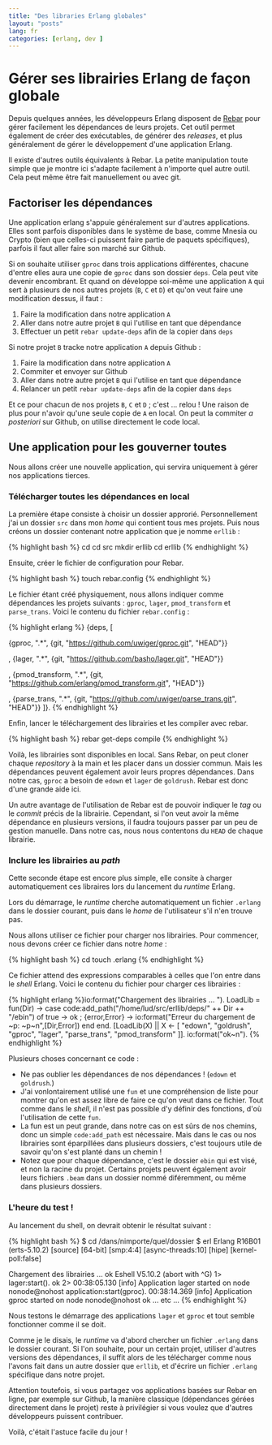 ```yaml
---
title: "Des libraries Erlang globales"
layout: "posts"
lang: fr
categories: [erlang, dev ]
---
```



# Gérer ses librairies Erlang de façon globale


Depuis quelques années, les développeurs Erlang disposent de
[Rebar](https://github.com/basho/rebar) pour gérer facilement les dépendances
de leurs projets. Cet outil permet également de créer des exécutables, de
générer des *releases*, et plus généralement de gérer le développement d'une
application Erlang.

Il existe d'autres outils équivalents à Rebar. La petite manipulation toute
simple que je montre ici s'adapte facilement à n'importe quel autre outil.
Cela peut même être fait manuellement ou avec git.


## Factoriser les dépendances


Une application erlang s'appuie généralement sur d'autres applications. Elles
sont parfois disponibles dans le système de base, comme Mnesia ou Crypto (bien
que celles-ci puissent faire partie de paquets spécifiques), parfois il faut
aller faire son marché sur Github.

Si on souhaite utiliser `gproc` dans trois applications différentes, chacune
d'entre elles aura une copie de `gproc` dans son dossier `deps`. Cela peut
vite devenir encombrant. Et quand on développe soi-même une application `A`
qui sert à plusieurs de nos autres projets (`B`, `C` et `D`) et qu'on veut
faire une modification dessus, il faut :

1. Faire la modification dans notre application `A`
2. Aller dans notre autre projet `B` qui l'utilise en tant que dépendance
3. Effectuer un petit `rebar update-deps` afin de la copier dans `deps`

Si notre projet `B` tracke notre application `A` depuis Github :

1. Faire la modification dans notre application `A`
2. Commiter et envoyer sur Github
3. Aller dans notre autre projet `B` qui l'utilise en tant que dépendance
4. Relancer un petit `rebar update-deps` afin de la copier dans `deps`

Et ce pour chacun de nos projets `B`, `C` et `D` ; c'est ... relou ! Une
raison de plus pour n'avoir qu'une seule copie de `A` en local. On peut la
commiter *a posteriori* sur Github, on utilise directement le code local.


## Une application pour les gouverner toutes


Nous allons créer une nouvelle application, qui servira uniquement à gérer nos
applications tierces.


### Télécharger toutes les dépendances en local


La première étape consiste à choisir un dossier approrié. Personnellement j'ai
un dossier `src` dans mon *home* qui contient tous mes projets. Puis
nous créons un dossier contenant notre application que je nomme `erllib` :

{% highlight bash %}
cd
cd src
mkdir erllib
cd erllib
{% endhighlight %}

Ensuite, créer le fichier de configuration pour Rebar.

{% highlight bash %}
touch rebar.config
{% endhighlight %}

Le fichier étant créé physiquement, nous allons indiquer comme dépendances les
projets suivants : `gproc`, `lager`, `pmod_transform` et `parse_trans`. Voici
le contenu du fichier `rebar.config` :

{% highlight erlang %}
{deps, [

  {gproc,          ".*",
  {git, "https://github.com/uwiger/gproc.git", "HEAD"}}

, {lager,          ".*",
  {git, "https://github.com/basho/lager.git", "HEAD"}}

, {pmod_transform, ".*",
  {git, "https://github.com/erlang/pmod_transform.git", "HEAD"}}

, {parse_trans,    ".*",
  {git,  "https://github.com/uwiger/parse_trans.git", "HEAD"}}
]}.
{% endhighlight %}


Enfin, lancer le téléchargement des librairies et les compiler avec rebar.

{% highlight bash %}
rebar get-deps compile
{% endhighlight %}

Voilà, les librairies sont disponibles en local. Sans Rebar, on peut cloner
chaque *repository* à la main et les placer dans un dossier commun. Mais les
dépendances peuvent également avoir leurs propres dépendances. Dans notre cas,
`gproc` a besoin de `edown` et `lager` de `goldrush`. Rebar est donc d'une
grande aide ici.

Un autre avantage de l'utilisation de Rebar est de pouvoir indiquer le *tag*
ou le *commit* précis de la librairie. Cependant, si l'on veut avoir la même
dépendance en plusieurs versions, il faudra toujours passer par un peu de
gestion manuelle. Dans notre cas, nous nous contentons du `HEAD` de chaque
librairie.


### Inclure les librairies au *path*


Cette seconde étape est encore plus simple, elle consite à charger
automatiquement ces libraires lors du lancement du *runtime* Erlang.

Lors du démarrage, le *runtime* cherche automatiquement un fichier `.erlang`
dans le dossier courant, puis dans le *home* de l'utilisateur s'il n'en trouve
pas.

Nous allons utiliser ce fichier pour charger nos librairies. Pour commencer,
nous devons créer ce fichier dans notre *home* :

{% highlight bash %}
cd
touch .erlang
{% endhighlight %}

Ce fichier attend des expressions comparables à celles que l'on entre dans le
*shell* Erlang. Voici le contenu du fichier pour charger ces librairies :

{% highlight erlang %}io:format("Chargement des librairies ... ").
LoadLib =
  fun(Dir) ->
    case code:add_path("/home/lud/src/erllib/deps/" ++ Dir ++ "/ebin")
     of true ->
            ok
      ; {error,Error} ->
            io:format("Erreur du chargement de ~p: ~p~n",[Dir,Error])
    end
  end.
[LoadLib(X) || X <- [
  "edown",
  "goldrush",
  "gproc",
  "lager",
  "parse_trans",
  "pmod_transform"
]].
io:format("ok~n").
{% endhighlight %}

Plusieurs choses concernant ce code :

* Ne pas oublier les dépendances de nos dépendances ! (`edown` et `goldrush`.)
* J'ai vonlontairement utilisé une `fun` et une compréhension de liste pour montrer qu'on est assez libre de faire ce qu'on veut dans ce fichier. Tout comme dans le *shell*, il n'est pas possible d'y définir des fonctions, d'où l'utilisation de cette `fun`.
* La fun est un peut grande, dans notre cas on est sûrs de nos chemins, donc un simple `code:add_path` est nécessaire. Mais dans le cas ou nos librairies sont éparpillées dans plusieurs dossiers, c'est toujours utile de savoir qu'on s'est planté dans un chemin !
* Notez que pour chaque dépendance, c'est le dossier `ebin` qui est visé, et non la racine du projet. Certains projets peuvent également avoir leurs fichiers `.beam` dans un dossier nommé diféremment, ou même dans plusieurs dossiers.

### L'heure du test !

Au lancement du shell, on devrait obtenir le résultat suivant :

{% highlight bash %}
$ cd /dans/nimporte/quel/dossier
$ erl
Erlang R16B01 (erts-5.10.2) [source] [64-bit] [smp:4:4] [async-threads:10] [hipe] [kernel-poll:false]

Chargement des librairies ... ok
Eshell V5.10.2  (abort with ^G)
1> lager:start().
ok
2> 00:38:05.130 [info] Application lager started on node nonode@nohost
application:start(gproc).
00:38:14.369 [info] Application gproc started on node nonode@nohost
ok
... etc ...
{% endhighlight %}

Nous testons le démarrage des applications `lager` et `gproc` et tout semble
fonctionner comme il se doit.

Comme je le disais, le *runtime* va d'abord chercher un fichier `.erlang` dans
le dossier courant. Si l'on souhaite, pour un certain projet, utiliser
d'autres versions des dépendances, il suffit alors de les télécharger comme
nous l'avons fait dans un autre dossier que `erllib`, et d'écrire un fichier
`.erlang` spécifique dans notre projet.

Attention toutefois, si vous partagez vos applications basées sur Rebar en
ligne, par exemple sur Github, la manière classique (dépendances gérées
directement dans le projet) reste à privilégier si vous voulez que d'autres
développeurs puissent contribuer.

Voilà, c'était l'astuce facile du jour !
